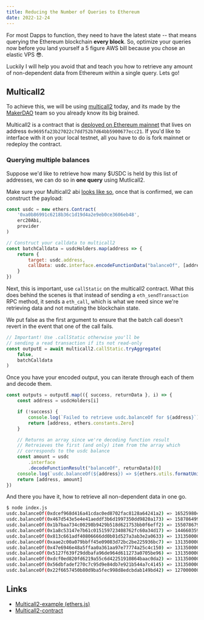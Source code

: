 ```yaml
---
title: Reducing the Number of Queries to Ethereum
date: 2022-12-24
---
```


For most Dapps to function, they need to have the latest state -- that means querying the Ethereum blockchain <strong>every block</strong>. So, optimize your queries now before you land yourself a 5 figure AWS bill because you chose an elastic VPS 😎.

Luckily I will help you avoid that and teach you how to retrieve any amount of non-dependent data from Ethereum within a single query. Lets go!

## Multicall2

To achieve this, we will be using [multicall2](https://github.com/makerdao/multicall/blob/master/src/Multicall2.sol) today, and its made by the [MakerDAO](https://makerdao.com/) team so you already know its big brained.

Multicall2 is a contract that is [deployed on Ethereum mainnet](https://etherscan.io/address/0x9695fa23b27022c7dd752b7d64bb5900677ecc21#code) that lives on address `0x9695fa23b27022c7dd752b7d64bb5900677ecc21`. If you'd like to interface with it on your local testnet, all you have to do is fork mainnet or redeploy the contract.

### Querying multiple balances

Suppose we'd like to retrieve how many $USDC is held by this list of addresses, we can do so in <strong>one query</strong> using Mutlicall2.

Make sure your Multicall2 abi [looks like so](https://gist.github.com/libevm/a696a190da47302a10daa4478b93c98a), once that is confirmed, we can construct the payload:

```javascript
const usdc = new ethers.Contract(
    '0xa0b86991c6218b36c1d19d4a2e9eb0ce3606eb48',
    erc20Abi,
    provider
)

// Construct your calldata to multicall2
const batchCalldata = usdcHolders.map(address => {
    return {
        target: usdc.address,
        callData: usdc.interface.encodeFunctionData("balanceOf", [address])
    }
})
```

Next, this is important, use `callStatic` on the multicall2 contract. What this does behind the scenes is that instead of sending a `eth_sendTransaction` RPC method, it sends a `eth_call`, which is what we need since we're retrieving data and not mutating the blockchain state.

We put false as the first argument to ensure that the batch call doesn't revert in the event that one of the call fails.

```javascript
// Important! Use .callStatic otherwise you'll be
// sending a read transaction if its not read-only
const outputE = await multicall2.callStatic.tryAggregate(
    false,
    batchCalldata
)
```

Once you have your encoded output, you can iterate through each of them and decode them.

```javascript
const outputs = outputE.map(({ success, returnData }, i) => {
    const address = usdcHolders[i]

    if (!success) {
        console.log(`Failed to retrieve usdc.balanceOf for ${address}`)
        return [address, ethers.constants.Zero]
    }

    // Returns an array since we're decoding function result
    // Retreieves the first (and only) item from the array which
    // corresponds to the usdc balance
    const amount = usdc
        .interface
        .decodeFunctionResult("balanceOf", returnData)[0]
    console.log(`usdc.balanceOf(${address}) => ${ethers.utils.formatUnits(amount, 6)}`)
    return [address, amount]
})
```

And there you have it, how to retrieve all non-dependent data in one go.

```bash
$ node index.js
usdc.balanceOf(0xdcef968d416a41cdac0ed8702fac8128a64241a2) => 165259804.908115
usdc.balanceOf(0x467d543e5e4e41aeddf3b6d1997350dd9820a173) => 158786499.413318
usdc.balanceOf(0x1b7baa734c00298b9429b518d621753bb0f6eff2) => 155078679.406831
usdc.balanceOf(0x1a8c53147e7b61c015159723408762fc60a34d17) => 144660359.994582
usdc.balanceOf(0x813c661adf40806666dd0b01d527a3ab3e2a0633) => 131350000.0
usdc.balanceOf(0xaae2c00a079bbff45e09083d72bc2be225936bc7) => 131350000.0
usdc.balanceOf(0x47e6946e48a5ffaa0a361aa97e77774a25c4c150) => 131350000.0
usdc.balanceOf(0x5127f639f29ddbafa96de964d611273a0705be96) => 131350000.0
usdc.balanceOf(0xdcf0ed820fd6219a55c6d42251910864baac0da2) => 131350000.0
usdc.balanceOf(0x56dbfadef270c7c95d9e84db7e921b544a7c4145) => 131350000.0
usdc.balanceOf(0x22f6657450b80d9ba5fec998d8edcbdab149bd42) => 127000000.00155
```

## Links

- [Multicall2-example (ethers.js)](https://github.com/libevm/multicall2-example)
- [Multicall2-contract](https://github.com/makerdao/multicall/blob/master/src/Multicall2.sol)